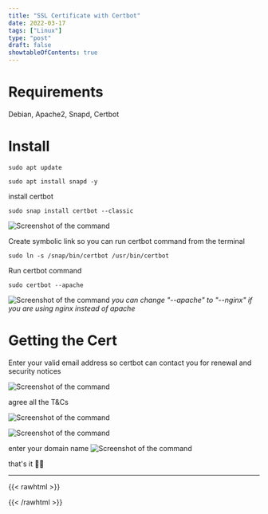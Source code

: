 ```yaml
---
title: "SSL Certificate with Certbot"
date: 2022-03-17
tags: ["Linux"]
type: "post"
draft: false
showtableOfContents: true
---
```


# Requirements
Debian, Apache2, Snapd, Certbot

# Install
```
sudo apt update 

sudo apt install snapd -y 
```
install certbot
```
sudo snap install certbot --classic
```
![Screenshot of the command](/images/guides/ssl-apache/2022_1.png)

Create symbolic link so you can run certbot command from the terminal

```
sudo ln -s /snap/bin/certbot /usr/bin/certbot
```
Run certbot command
```
sudo certbot --apache
```

![Screenshot of the command](/images/guides/ssl-apache/2022_3.png)
*you can change "--apache" to "--nginx" if you are using nginx instead of apache*

# Getting the Cert

Enter your valid email address so certbot can contact you for renewal and security notices

![Screenshot of the command](/images/guides/ssl-apache/2022_4.png)

agree all the T&Cs

![Screenshot of the command](/images/guides/ssl-apache/2022_5.png)

![Screenshot of the command](/images/guides/ssl-apache/2022_6.png)

enter your domain name
![Screenshot of the command](/images/guides/ssl-apache/2022_7.png)

that's it ✌🏽

-------------------------------------------------------------
{{< rawhtml >}} 
<script src="https://utteranc.es/client.js"
        repo="mansoorbarri/website"
        issue-term="title"
        theme="dark-blue"
        crossorigin="anonymous"
        async>
</script>
{{< /rawhtml >}}